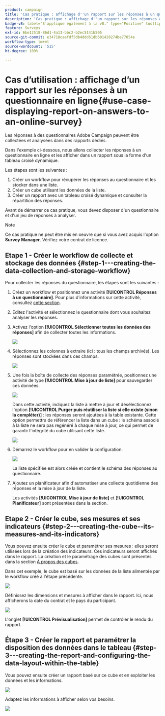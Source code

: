 ```yaml
---
product: campaign
title: 'Cas pratique : affichage d''un rapport sur les réponses à un questionnaire en ligne'
description: 'Cas pratique : affichage d''un rapport sur les réponses à un questionnaire en ligne'
badge-v8: label="S’applique également à la v8." type="Positive" tooltip="S’applique également à Campaign v8."
feature: Surveys
exl-id: 6be12518-86d1-4a13-bbc2-b2ec5141b505
source-git-commit: e34718caefdf5db4ddd61db601420274be77054e
workflow-type: tm+mt
source-wordcount: '515'
ht-degree: 100%

---
```


# Cas d’utilisation : affichage d’un rapport sur les réponses à un questionnaire en ligne{#use-case-displaying-report-on-answers-to-an-online-survey}



Les réponses à des questionnaires Adobe Campaign peuvent être collectées et analysées dans des rapports dédiés.

Dans l&#39;exemple ci-dessous, nous allons collecter les réponses à un questionnaire en ligne et les afficher dans un rapport sous la forme d&#39;un tableau croisé dynamique.

Les étapes sont les suivantes :

1. Créer un workflow pour récupérer les réponses au questionnaire et les stocker dans une liste.
1. Créer un cube utilisant les données de la liste.
1. Créer un rapport avec un tableau croisé dynamique et consulter la répartition des réponses.

Avant de démarrer ce cas pratique, vous devez disposer d&#39;un questionnaire et d&#39;un jeu de réponses à analyser.

>[!NOTE]
>
>Ce cas pratique ne peut être mis en oeuvre que si vous avez acquis l&#39;option **Survey Manager**. Vérifiez votre contrat de licence.

## Etape 1 - Créer le workflow de collecte et stockage des données {#step-1---creating-the-data-collection-and-storage-workflow}

Pour collecter les réponses du questionnaire, les étapes sont les suivantes :

1. Créez un workflow et positionnez une activité **[!UICONTROL Réponses à un questionnaire]**. Pour plus d’informations sur cette activité, consultez [cette section](../../surveys/using/publish-track-and-use-collected-data.md#using-the-collected-data).
1. Editez l&#39;activité et sélectionnez le questionnaire dont vous souhaitez analyser les réponses.
1. Activez l&#39;option **[!UICONTROL Sélectionner toutes les données des réponses]** afin de collecter toutes les informations.

   ![](assets/reporting_usecase_1_01.png)

1. Sélectionnez les colonnes à extraire (ici : tous les champs archivés). Les réponses sont stockées dans ces champs.

   ![](assets/reporting_usecase_1_02.png)

1. Une fois la boîte de collecte des réponses paramétrée, positionnez une activité de type **[!UICONTROL Mise à jour de liste]** pour sauvegarder ces données.

   ![](assets/reporting_usecase_1_04.png)

   Dans cette activité, indiquez la liste à mettre à jour et désélectionnez l&#39;option **[!UICONTROL Purger puis réutiliser la liste si elle existe (sinon la compléter)]** : les réponses seront ajoutées à la table existante. Cette option permettra de référencer la liste dans un cube : le schéma associé à la liste ne sera pas regénéré à chaque mise à jour, ce qui permet de garantir l&#39;intégrité du cube utilisant cette liste.

   ![](assets/reporting_usecase_1_03.png)

1. Démarrez le workflow pour en valider la configuration.

   ![](assets/reporting_usecase_1_05.png)

   La liste spécifiée est alors créée et contient le schéma des réponses au questionnaire.

1. Ajoutez un planificateur afin d&#39;automatiser une collecte quotidienne des réponses et la mise à jour de la liste.

   Les activités **[!UICONTROL Mise à jour de liste]** et **[!UICONTROL Planificateur]** sont présentées dans la section.

## Etape 2 - Créer le cube, ses mesures et ses indicateurs {#step-2---creating-the-cube--its-measures-and-its-indicators}

Vous pouvez ensuite créer le cube et paramétrer ses mesures : elles seront utilisées lors de la création des indicateurs. Ces indicateurs seront affichés dans le rapport. La création et le paramétrage des cubes sont présentés dans la section [À propos des cubes](../../reporting/using/ac-cubes.md).

Dans cet exemple, le cube est basé sur les données de la liste alimentée par le workflow créé à l&#39;étape précédente.

![](assets/reporting_usecase_2_01.png)

Définissez les dimensions et mesures à afficher dans le rapport. Ici, nous afficherons la date du contrat et le pays du participant.

![](assets/reporting_usecase_2_02.png)

L&#39;onglet **[!UICONTROL Prévisualisation]** permet de contrôler le rendu du rapport.

## Étape 3 - Créer le rapport et paramétrer la disposition des données dans le tableau {#step-3---creating-the-report-and-configuring-the-data-layout-within-the-table}

Vous pouvez ensuite créer un rapport basé sur ce cube et en exploiter les données et les informations.

![](assets/reporting_usecase_3_01.png)

Adaptez les informations à afficher selon vos besoins.

![](assets/reporting_usecase_3_02.png)
